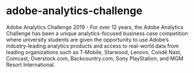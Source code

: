 # adobe-analytics-challenge
Adobe Analytics Challenge 2019 - 
For over 12 years, the Adobe Analytics Challenge has been a unique analytics-focused business case competition where university students are given the opportunity to use Adobe’s industry-leading analytics products and access to real-world data from leading organizations such as T‑Mobile, Starwood, Lenovo, Condé Nast, Comcast, Overstock.com, Backcountry.com, Sony PlayStation, and MGM Resort International.


